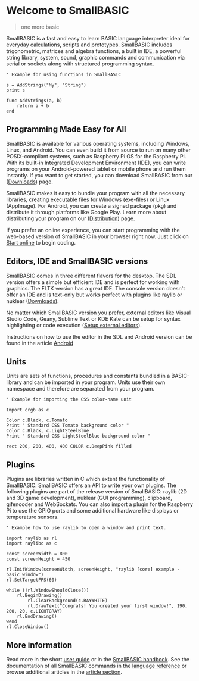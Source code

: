 # Welcome to SmallBASIC

> one more basic

SmallBASIC is a fast and easy to learn BASIC language interpreter ideal for everyday calculations, scripts and prototypes. SmallBASIC includes trigonometric, matrices and algebra functions, a built in IDE, a powerful string library, system, sound, graphic commands and communication via serial or sockets along with structured programming syntax.

```smallbasic
' Example for using functions in SmallBASIC

s = AddStrings("My", "String")
print s

func AddStrings(a, b)
    return a + b
end
```

## Programming Made Easy for All

SmallBASIC is available for various operating systems, including
Windows, Linux, and Android. You can even build it from source to run
on many other POSIX-compliant systems, such as Raspberry Pi OS for the
Raspberry Pi. With its built-in Integrated Development Environment
(IDE), you can write programs on your Android-powered tablet or mobile
phone and run them instantly. If you want to get started, you can
download SmallBASIC from our ([Downloads](/pages/download.html)) page.

SmallBASIC makes it easy to bundle your program with all the necessary
libraries, creating executable files for Windows (exe-files) or Linux
(AppImage). For Android, you can create a signed package (pkg) and
distribute it through platforms like Google Play. Learn more about
distributing your program on our ([Distribution](/pages/distributiontool.html)) page.

If you prefer an online experience, you can start programming with the
web-based version of SmallBASIC in your browser right now.
Just click on [Start online](/online/sbasic.html) to begin coding.

## Editors, IDE and SmallBASIC versions

SmallBASIC comes in three different flavors for the desktop. The SDL version offers a simple but efficient IDE and is perfect for working with graphics. The FLTK version has a great IDE. The console version doesn't offer an IDE and is text-only but works perfect with plugins like raylib or nuklear ([Downloads](/pages/download.html)).

No matter which SmallBASIC version you prefer, external editors like Visual Studio Code, Geany, Sublime Text or KDE Kate can be setup for syntax highlighting or code execution ([Setup external editors](/language_support.html)).

Instructions on how to use the editor in the SDL and Android version can be found in the article [Android](/pages/android.html)

## Units

Units are sets of functions, procedures and constants bundled in a BASIC-library and can be imported in your program. Units use their own namespace and therefore are separated from your program.

```smallbasic
' Example for importing the CSS color-name unit

Import crgb as c

Color c.Black, c.Tomato
Print " Standard CSS Tomato background color "
Color c.Black, c.LightSteelBlue
Print " Standard CSS LightSteelBlue background color "

rect 200, 200, 400, 400 COLOR c.DeepPink filled
```
## Plugins

Plugins are libraries written in C which extent the functionality of SmallBASIC. SmallBASIC offers an API to write your own plugins. The following plugins are part of the release version of SmallBASIC: raylib (2D and 3D game development), nuklear (GUI programming), clipboard, gifencoder and WebSockets. You can also import a plugin for the Raspberry Pi to use the GPIO ports and some additional hardware like displays or temperature sensors.

```smallbasic
' Example how to use raylib to open a window and print text.

import raylib as rl
import raylibc as c

const screenWidth = 800
const screenHeight = 450

rl.InitWindow(screenWidth, screenHeight, "raylib [core] example - basic window")
rl.SetTargetFPS(60)

while (!rl.WindowShouldClose())
    rl.BeginDrawing()
        rl.ClearBackground(c.RAYWHITE)
        rl.DrawText("Congrats! You created your first window!", 190, 200, 20, c.LIGHTGRAY)
    rl.EndDrawing()
wend
rl.CloseWindow()
```

## More information

Read more in the short [user guide](/pages/guide.html) or in the [SmallBASIC handbook](/pages/vade.html). See the documentation of all SmallBASIC commands in the [language reference](/pages/reference.html) or browse additional articles in the [article section](/pages/articles.html).

